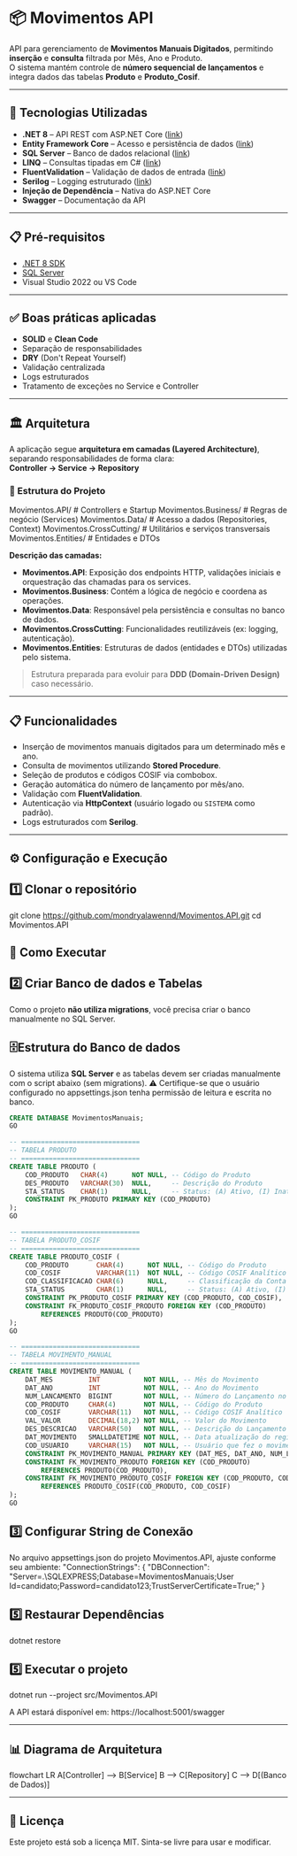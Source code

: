 # 📦 Movimentos API

API para gerenciamento de **Movimentos Manuais Digitados**, permitindo **inserção** e **consulta** filtrada por Mês, Ano e Produto.  
O sistema mantém controle de **número sequencial de lançamentos** e integra dados das tabelas **Produto** e **Produto_Cosif**.

---

## 🚀 Tecnologias Utilizadas
- **.NET 8** – API REST com ASP.NET Core ([link](https://dotnet.microsoft.com/))
- **Entity Framework Core** – Acesso e persistência de dados ([link](https://learn.microsoft.com/ef/core))
- **SQL Server** – Banco de dados relacional ([link](https://www.microsoft.com/sql-server))
- **LINQ** – Consultas tipadas em C# ([link](https://learn.microsoft.com/dotnet/csharp/programming-guide/concepts/linq/))
- **FluentValidation** – Validação de dados de entrada ([link](https://fluentvalidation.net/))
- **Serilog** – Logging estruturado ([link](https://serilog.net/))
- **Injeção de Dependência** – Nativa do ASP.NET Core
- **Swagger** – Documentação da API

---

## 📋 Pré-requisitos
- [.NET 8 SDK](https://dotnet.microsoft.com/en-us/download)
- [SQL Server](https://www.microsoft.com/sql-server)
- Visual Studio 2022 ou VS Code

---

## ✅ Boas práticas aplicadas
- **SOLID** e **Clean Code**
- Separação de responsabilidades
- **DRY** (Don't Repeat Yourself)
- Validação centralizada
- Logs estruturados
- Tratamento de exceções no Service e Controller

---

## 🏛 Arquitetura

A aplicação segue **arquitetura em camadas (Layered Architecture)**, separando responsabilidades de forma clara:  
**Controller → Service → Repository**

### 📂 Estrutura do Projeto
  Movimentos.API/            # Controllers e Startup
  Movimentos.Business/       # Regras de negócio (Services)
  Movimentos.Data/           # Acesso a dados (Repositories, Context)
  Movimentos.CrossCutting/   # Utilitários e serviços transversais
  Movimentos.Entities/       # Entidades e DTOs


**Descrição das camadas:**
- **Movimentos.API**: Exposição dos endpoints HTTP, validações iniciais e orquestração das chamadas para os services.  
- **Movimentos.Business**: Contém a lógica de negócio e coordena as operações.  
- **Movimentos.Data**: Responsável pela persistência e consultas no banco de dados.  
- **Movimentos.CrossCutting**: Funcionalidades reutilizáveis (ex: logging, autenticação).  
- **Movimentos.Entities**: Estruturas de dados (entidades e DTOs) utilizadas pelo sistema.  

> Estrutura preparada para evoluir para **DDD (Domain-Driven Design)** caso necessário.

---

## 📋 Funcionalidades
- Inserção de movimentos manuais digitados para um determinado mês e ano.
- Consulta de movimentos utilizando **Stored Procedure**.
- Seleção de produtos e códigos COSIF via combobox.
- Geração automática do número de lançamento por mês/ano.
- Validação com **FluentValidation**.
- Autenticação via **HttpContext** (usuário logado ou `SISTEMA` como padrão).
- Logs estruturados com **Serilog**.

---

## ⚙️ Configuração e Execução

## 1️⃣ Clonar o repositório
git clone https://github.com/mondryalawennd/Movimentos.API.git
cd Movimentos.API

## 🚀 Como Executar
## 2️⃣ Criar Banco de dados e Tabelas
Como o projeto **não utiliza migrations**, você precisa criar o banco manualmente no SQL Server.

## 🗄️Estrutura do Banco de dados 
O sistema utiliza **SQL Server** e as tabelas devem ser criadas manualmente com o script abaixo (sem migrations).
⚠️ Certifique-se que o usuário configurado no appsettings.json tenha permissão de leitura e escrita no banco.

```sql
CREATE DATABASE MovimentosManuais;
GO

-- ==============================
-- TABELA PRODUTO
-- ==============================
CREATE TABLE PRODUTO (
    COD_PRODUTO   CHAR(4)      NOT NULL, -- Código do Produto
    DES_PRODUTO   VARCHAR(30)  NULL,     -- Descrição do Produto
    STA_STATUS    CHAR(1)      NULL,     -- Status: (A) Ativo, (I) Inativo
    CONSTRAINT PK_PRODUTO PRIMARY KEY (COD_PRODUTO)
);
GO

-- ==============================
-- TABELA PRODUTO_COSIF
-- ==============================
CREATE TABLE PRODUTO_COSIF (
    COD_PRODUTO       CHAR(4)      NOT NULL, -- Código do Produto
    COD_COSIF         VARCHAR(11)  NOT NULL, -- Código COSIF Analítico
    COD_CLASSIFICACAO CHAR(6)      NULL,     -- Classificação da Conta COSIF: Normal / MTM
    STA_STATUS        CHAR(1)      NULL,     -- Status: (A) Ativo, (I) Inativo
    CONSTRAINT PK_PRODUTO_COSIF PRIMARY KEY (COD_PRODUTO, COD_COSIF),
    CONSTRAINT FK_PRODUTO_COSIF_PRODUTO FOREIGN KEY (COD_PRODUTO)
        REFERENCES PRODUTO(COD_PRODUTO)
);
GO

-- ==============================
-- TABELA MOVIMENTO_MANUAL
-- ==============================
CREATE TABLE MOVIMENTO_MANUAL (
    DAT_MES         INT           NOT NULL, -- Mês do Movimento
    DAT_ANO         INT           NOT NULL, -- Ano do Movimento
    NUM_LANCAMENTO  BIGINT        NOT NULL, -- Número do Lançamento no mês/ano
    COD_PRODUTO     CHAR(4)       NOT NULL, -- Código do Produto
    COD_COSIF       VARCHAR(11)   NOT NULL, -- Código COSIF Analítico
    VAL_VALOR       DECIMAL(18,2) NOT NULL, -- Valor do Movimento
    DES_DESCRICAO   VARCHAR(50)   NOT NULL, -- Descrição do Lançamento
    DAT_MOVIMENTO   SMALLDATETIME NOT NULL, -- Data atualização do registro
    COD_USUARIO     VARCHAR(15)   NOT NULL, -- Usuário que fez o movimento
    CONSTRAINT PK_MOVIMENTO_MANUAL PRIMARY KEY (DAT_MES, DAT_ANO, NUM_LANCAMENTO),
    CONSTRAINT FK_MOVIMENTO_PRODUTO FOREIGN KEY (COD_PRODUTO)
        REFERENCES PRODUTO(COD_PRODUTO),
    CONSTRAINT FK_MOVIMENTO_PRODUTO_COSIF FOREIGN KEY (COD_PRODUTO, COD_COSIF)
        REFERENCES PRODUTO_COSIF(COD_PRODUTO, COD_COSIF)
);
GO
```

## 3️⃣ Configurar String de Conexão
No arquivo appsettings.json do projeto Movimentos.API, ajuste conforme seu ambiente:
"ConnectionStrings": {
  "DBConnection": "Server=.\\SQLEXPRESS;Database=MovimentosManuais;User Id=candidato;Password=candidato123;TrustServerCertificate=True;"
}

## 5️⃣ Restaurar Dependências
dotnet restore

## 5️⃣ Executar o projeto
dotnet run --project src/Movimentos.API

A API estará disponível em: https://localhost:5001/swagger

---

## 📊 Diagrama de Arquitetura

flowchart LR
    A[Controller] --> B[Service]
    B --> C[Repository]
    C --> D[(Banco de Dados)]

---

## 📜 Licença
Este projeto está sob a licença MIT. Sinta-se livre para usar e modificar.
